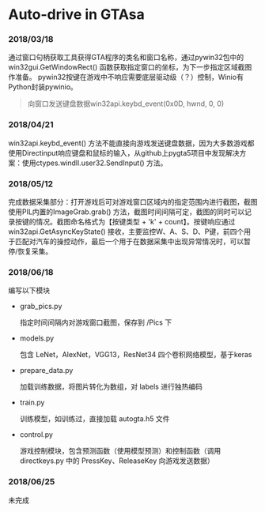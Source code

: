 # Auto-drive in GTAsa

### 2018/03/18

通过窗口句柄获取工具获得GTA程序的类名和窗口名称，通过pywin32包中的win32gui.GetWindowRect() 函数获取指定窗口的坐标，为下一步指定区域截图作准备。
pywin32按键在游戏中不响应需要底层驱动级（？）控制，Winio有Python封装pywinio。

>向窗口发送键盘数据win32api.keybd_event(0x0D, hwnd, 0, 0)

### 2018/04/21

win32api.keybd_event() 方法不能直接向游戏发送键盘数据，因为大多数游戏都使用Directinput响应键盘和鼠标的输入，从github上pygta5项目中发现解决方案：使用ctypes.windll.user32.SendInput() 方法。

### 2018/05/12

完成数据采集部分：打开游戏后可对游戏窗口区域内的指定范围内进行截图，截图使用PIL内置的ImageGrab.grab() 方法，截图时间间隔可定，截图的同时可以记录按键的情况。截图命名格式为【按键类型 + 'k' + count】。按键响应通过 win32api.GetAsyncKeyState() 接收，主要监控W、A、S、D、P键，前四个用于匹配对汽车的操控动作，最后一个用于在数据采集中出现异常情况时，可以暂停/恢复采集。

### 2018/06/18

编写以下模块

- grab_pics.py

  指定时间间隔内对游戏窗口截图，保存到 /Pics 下

- models.py

  包含 LeNet，AlexNet，VGG13，ResNet34 四个卷积网络模型，基于keras

- prepare_data.py

  加载训练数据，将图片转化为数组，对 labels 进行独热编码

- train.py

  训练模型，如训练过，直接加载 autogta.h5 文件

- control.py

  游戏控制模块，包含预测函数（使用模型预测）和控制函数（调用directkeys.py 中的 PressKey、ReleaseKey 向游戏发送数据）

### 2018/06/25

未完成



